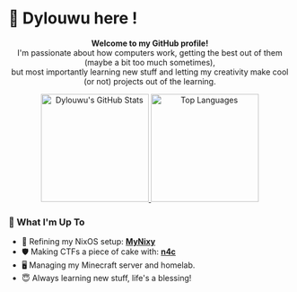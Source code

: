 # 🌸 Dylouwu here !

<p align="center">
  </p>

<p align="center">
  <strong>Welcome to my GitHub profile!</strong><br/>
  I'm passionate about how computers work, getting the best out of them (maybe a bit too much sometimes), <br/>
  but most importantly learning new stuff and letting my creativity make cool (or not) projects out of the learning.
</p>


<p align="center">
  <a href="https://github.com/anuraghazra/github-readme-stats">
    <picture>
      <source
        srcset="https://github-readme-stats.vercel.app/api?username=Dylouwu&show_icons=true&theme=jolly&bg_color=0d1116&count_private=true&hide_border=true"
        media="(prefers-color-scheme: dark),  (prefers-color-scheme: no-preference)"
      />
      <source
        srcset="https://github-readme-stats.vercel.app/api?username=Dylouwu&show_icons=true&theme=jolly&bg_color=ffffff&count_private=true&hide_border=true"
        media="(prefers-color-scheme: light)"
      />
      <img src="https://github-readme-stats.vercel.app/api?username=Dylouwu&show_icons=true&theme=jolly&bg_color=0d1116&count_private=true&hide_border=true" alt="Dylouwu's GitHub Stats" height="192px"/>
    </picture>
  </a>
  <a href="https://github.com/anuraghazra/github-readme-stats">
    <picture>
      <source
        srcset="https://github-readme-stats.vercel.app/api/top-langs/?username=Dylouwu&layout=compact&theme=jolly&bg_color=0d1116&hide_border=true&langs_count=8&hide=powershell,mcfunction"
        media="(prefers-color-scheme: dark)"
      />
      <source
        srcset="https://github-readme-stats.vercel.app/api/top-langs/?username=Dylouwu&layout=compact&theme=jolly&bg_color=ffffff&hide_border=true&langs_count=8&hide=powershell,mcfunction"
        media="(prefers-color-scheme: light), (prefers-color-scheme: no-preference)"
      />
      <img src="https://github-readme-stats.vercel.app/api/top-langs/?username=Dylouwu&layout=compact&theme=jolly&bg_color=0d1116&hide_border=true&langs_count=8&hide=powershell,mcfunction" alt="Top Languages" height="192px"/>
    </picture>
  </a>
</p>



### 🌱 What I'm Up To

* 🔭 Refining my NixOS setup: **[MyNixy](https://github.com/Dylouwu/MyNixy)**
* 🛡️ Making CTFs a piece of cake with: **[n4c](https://github.com/nix4cyber/n4c)**
* 🖥️ Managing my Minecraft server and homelab.
* 😇 Always learning new stuff, life's a blessing!

